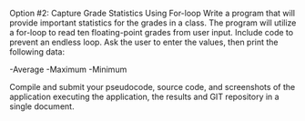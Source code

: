 Option #2: Capture Grade Statistics Using For-loop
Write a program that will provide important statistics for the grades in a class. The program will utilize a for-loop to read ten floating-point grades from user input. Include code to prevent an endless loop. Ask the user to enter the values, then print the following data:

-Average
-Maximum
-Minimum

Compile and submit your pseudocode, source code, and screenshots of the application executing the application, the results and GIT repository in a single document.